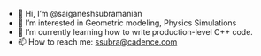 - 👋 Hi, I’m @saiganeshsubramanian
- 👀 I’m interested in Geometric modeling, Physics Simulations
- 🌱 I’m currently learning how to write production-level C++ code.
- 📫 How to reach me: ssubra@cadence.com

<!---
saiganeshsubramanian/saiganeshsubramanian is a ✨ special ✨ repository because its `README.md` (this file) appears on your GitHub profile.
You can click the Preview link to take a look at your changes.
--->
